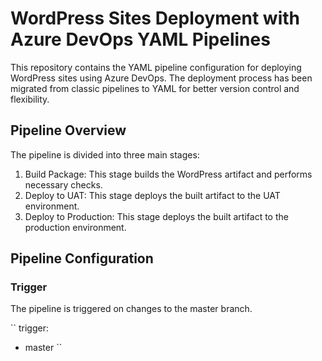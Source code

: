 # WordPress Sites Deployment with Azure DevOps YAML Pipelines

This repository contains the YAML pipeline configuration for deploying WordPress sites using Azure DevOps. The deployment process has been migrated from classic pipelines to YAML for better version control and flexibility.

## Pipeline Overview
The pipeline is divided into three main stages:

1. Build Package: This stage builds the WordPress artifact and performs necessary checks.
2. Deploy to UAT: This stage deploys the built artifact to the UAT environment.
3. Deploy to Production: This stage deploys the built artifact to the production environment.

## Pipeline Configuration
### Trigger
The pipeline is triggered on changes to the master branch.

``
trigger:
- master
  ``
